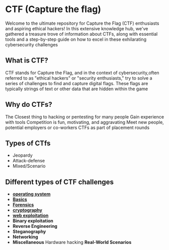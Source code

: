 
# CTF (Capture the flag)

Welcome to the ultimate repository for Capture the Flag (CTF) enthusiasts and aspiring ethical hackers! In this extensive knowledge hub, we've gathered a treasure trove of information about CTFs, along with essential tools and a step-by-step guide on how to excel in these exhilarating cybersecurity challenges

## What is CTF?

CTF stands for Capture the Flag, and in the context of cybersecurity,often referred to as "ethical hackers" or "security enthusiasts," try to solve a series of challenges to find and capture digital flags. These flags are typically strings of text or other data that are hidden within the game

## Why do CTFs?

The Closest thing to hacking or pentesting for many people
Gain experience with tools
Competition is fun, motivating, and aggravating
Meet new people, potential employers or co-workers
CTFs as part of placement rounds


## Types of CTfs

- Jeopardy
- Attack-defense
- Mixed/Scenario

## Different types of CTF challenges

- [**operating system**](https://github.com/prem-kumar-verma/CTF/blob/main/Challenges/Operating_system.md)
- [**Basics**](https://github.com/prem-kumar-verma/CTF/blob/main/Challenges/Basic.md)
- [**Forensics**](https://github.com/prem-kumar-verma/CTF/blob/main/Challenges/Forensics.md)
- [**cryptography**](https://github.com/prem-kumar-verma/CTF/blob/main/Challenges/Cryptography.md)
- [**web exploitation**](https://github.com/prem-kumar-verma/CTF/blob/main/Challenges/WebExploitation.md)
- **Binary exploitation**
- **Reverse Engineering**
- **Steganography**
- **Networking**
- **Miscellaneous**
Hardware hacking
**Real-World Scenarios**
